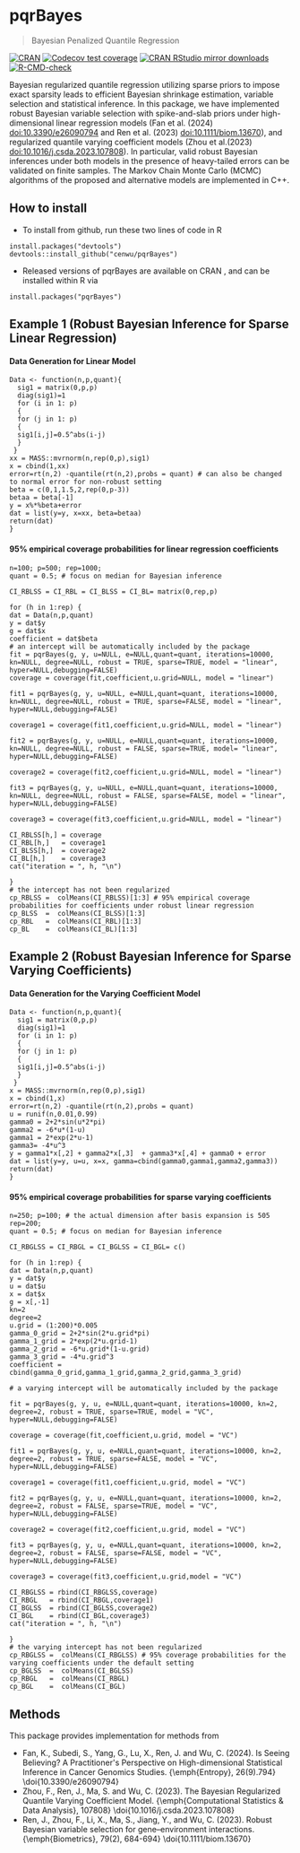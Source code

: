 
<!-- README.md is generated from README.Rmd. Please edit that file -->

# pqrBayes

> Bayesian Penalized Quantile Regression

<!-- badges: start -->

[![CRAN](https://www.r-pkg.org/badges/version/pqrBayes)](https://cran.r-project.org/package=pqrBayes)
[![Codecov test
coverage](https://codecov.io/gh/cenwu/pqrBayes/branch/master/graph/badge.svg)](https://app.codecov.io/gh/cenwu/pqrBayes?branch=master)
[![CRAN RStudio mirror
downloads](https://cranlogs.r-pkg.org/badges/pqrBayes)](https://www.r-pkg.org:443/pkg/pqrBayes)
[![R-CMD-check](https://github.com/cenwu/pqrBayes/actions/workflows/R-CMD-check.yaml/badge.svg)](https://github.com/cenwu/pqrBayes/actions/workflows/R-CMD-check.yaml)
<!-- badges: end -->


Bayesian regularized quantile regression utilizing sparse priors to 
    impose exact sparsity leads to efficient Bayesian shrinkage estimation, variable 
    selection and statistical inference. In this package, we have implemented robust
    Bayesian variable selection with spike-and-slab priors under high-dimensional
    linear regression models (Fan et al. (2024) <doi:10.3390/e26090794> and 
    Ren et al. (2023) <doi:10.1111/biom.13670>), and regularized quantile varying
    coefficient models (Zhou et al.(2023) <doi:10.1016/j.csda.2023.107808>). In particular, 
    valid robust Bayesian inferences under both models in the presence of heavy-tailed errors
    can be validated on finite samples. The Markov Chain Monte Carlo (MCMC) algorithms 
    of the proposed and alternative models are implemented in C++.   

## How to install

 - To install from github, run these two lines of code in R

<!-- end list -->

    install.packages("devtools")
    devtools::install_github("cenwu/pqrBayes")

- Released versions of pqrBayes are available on CRAN
    <!-- [(link)](https://cran.r-project.org/package=pqrBayes) --> ,
    and can be installed within R via

<!-- end list -->

    install.packages("pqrBayes")

## Example 1 (Robust Bayesian Inference for Sparse Linear Regression)

#### Data Generation for Linear Model 

    Data <- function(n,p,quant){
      sig1 = matrix(0,p,p)
      diag(sig1)=1
      for (i in 1: p)
      {
      for (j in 1: p)
      {
      sig1[i,j]=0.5^abs(i-j)
      }
     }
    xx = MASS::mvrnorm(n,rep(0,p),sig1)
    x = cbind(1,xx)
    error=rt(n,2) -quantile(rt(n,2),probs = quant) # can also be changed to normal error for non-robust setting
    beta = c(0,1,1.5,2,rep(0,p-3))
    betaa = beta[-1]
    y = x%*%beta+error
    dat = list(y=y, x=xx, beta=betaa)
    return(dat)
    }
#### 95% empirical coverage probabilities for linear regression coefficients

    n=100; p=500; rep=1000;
    quant = 0.5; # focus on median for Bayesian inference

    CI_RBLSS = CI_RBL = CI_BLSS = CI_BL= matrix(0,rep,p)

    for (h in 1:rep) {
    dat = Data(n,p,quant)
    y = dat$y
    g = dat$x
    coefficient = dat$beta
    # an intercept will be automatically included by the package
    fit = pqrBayes(g, y, u=NULL, e=NULL,quant=quant, iterations=10000, kn=NULL, degree=NULL, robust = TRUE, sparse=TRUE, model = "linear", hyper=NULL,debugging=FALSE)
    coverage = coverage(fit,coefficient,u.grid=NULL, model = "linear")

    fit1 = pqrBayes(g, y, u=NULL, e=NULL,quant=quant, iterations=10000, kn=NULL, degree=NULL, robust = TRUE, sparse=FALSE, model = "linear", hyper=NULL,debugging=FALSE)

    coverage1 = coverage(fit1,coefficient,u.grid=NULL, model = "linear")
  
    fit2 = pqrBayes(g, y, u=NULL, e=NULL,quant=quant, iterations=10000, kn=NULL, degree=NULL, robust = FALSE, sparse=TRUE, model= "linear", hyper=NULL,debugging=FALSE)
   
    coverage2 = coverage(fit2,coefficient,u.grid=NULL, model = "linear")
  
    fit3 = pqrBayes(g, y, u=NULL, e=NULL,quant=quant, iterations=10000, kn=NULL, degree=NULL, robust = FALSE, sparse=FALSE, model = "linear", hyper=NULL,debugging=FALSE)
    
    coverage3 = coverage(fit3,coefficient,u.grid=NULL, model = "linear")
  
    CI_RBLSS[h,] = coverage
    CI_RBL[h,]   = coverage1
    CI_BLSS[h,]  = coverage2
    CI_BL[h,]    = coverage3
    cat("iteration = ", h, "\n")
    
    }
    # the intercept has not been regularized
    cp_RBLSS =  colMeans(CI_RBLSS)[1:3] # 95% empirical coverage probabilities for coefficients under robust linear regression
    cp_BLSS  =  colMeans(CI_BLSS)[1:3]
    cp_RBL   =  colMeans(CI_RBL)[1:3]
    cp_BL    =  colMeans(CI_BL)[1:3]

## Example 2 (Robust Bayesian Inference for Sparse Varying Coefficients)
#### Data Generation for the Varying Coefficient Model 

    Data <- function(n,p,quant){
      sig1 = matrix(0,p,p)
      diag(sig1)=1
      for (i in 1: p)
      {
      for (j in 1: p)
      {
      sig1[i,j]=0.5^abs(i-j)
      }
     }
    x = MASS::mvrnorm(n,rep(0,p),sig1)
    x = cbind(1,x)
    error=rt(n,2) -quantile(rt(n,2),probs = quant)
    u = runif(n,0.01,0.99)
    gamma0 = 2+2*sin(u*2*pi)
    gamma2 = -6*u*(1-u)
    gamma1 = 2*exp(2*u-1)
    gamma3= -4*u^3
    y = gamma1*x[,2] + gamma2*x[,3]  + gamma3*x[,4] + gamma0 + error
    dat = list(y=y, u=u, x=x, gamma=cbind(gamma0,gamma1,gamma2,gamma3))
    return(dat)
    }
#### 95% empirical coverage probabilities for sparse varying coefficients

    n=250; p=100; # the actual dimension after basis expansion is 505
    rep=200;
    quant = 0.5; # focus on median for Bayesian inference

    CI_RBGLSS = CI_RBGL = CI_BGLSS = CI_BGL= c()

    for (h in 1:rep) {
    dat = Data(n,p,quant)
    y = dat$y
    u = dat$u
    x = dat$x
    g = x[,-1]
    kn=2
    degree=2
    u.grid = (1:200)*0.005
    gamma_0_grid = 2+2*sin(2*u.grid*pi)
    gamma_1_grid = 2*exp(2*u.grid-1)
    gamma_2_grid = -6*u.grid*(1-u.grid)
    gamma_3_grid = -4*u.grid^3
    coefficient = cbind(gamma_0_grid,gamma_1_grid,gamma_2_grid,gamma_3_grid)

    # a varying intercept will be automatically included by the package

    fit = pqrBayes(g, y, u, e=NULL,quant=quant, iterations=10000, kn=2, degree=2, robust = TRUE, sparse=TRUE, model = "VC", hyper=NULL,debugging=FALSE)
    
    coverage = coverage(fit,coefficient,u.grid, model = "VC")

    fit1 = pqrBayes(g, y, u, e=NULL,quant=quant, iterations=10000, kn=2, degree=2, robust = TRUE, sparse=FALSE, model = "VC", hyper=NULL,debugging=FALSE)
    
    coverage1 = coverage(fit1,coefficient,u.grid, model = "VC")
  
    fit2 = pqrBayes(g, y, u, e=NULL,quant=quant, iterations=10000, kn=2, degree=2, robust = FALSE, sparse=TRUE, model = "VC", hyper=NULL,debugging=FALSE)
    
    coverage2 = coverage(fit2,coefficient,u.grid, model = "VC")
  
    fit3 = pqrBayes(g, y, u, e=NULL,quant=quant, iterations=10000, kn=2, degree=2, robust = FALSE, sparse=FALSE, model = "VC", hyper=NULL,debugging=FALSE)
   
    coverage3 = coverage(fit3,coefficient,u.grid,model = "VC")
  
    CI_RBGLSS = rbind(CI_RBGLSS,coverage)
    CI_RBGL   = rbind(CI_RBGL,coverage1)
    CI_BGLSS  = rbind(CI_BGLSS,coverage2)
    CI_BGL    = rbind(CI_BGL,coverage3)
    cat("iteration = ", h, "\n")
    
    }
    # the varying intercept has not been regularized
    cp_RBGLSS =  colMeans(CI_RBGLSS) # 95% coverage probabilities for the varying coefficients under the default setting
    cp_BGLSS  =  colMeans(CI_BGLSS)
    cp_RBGL   =  colMeans(CI_RBGL)
    cp_BGL    =  colMeans(CI_BGL)


## Methods

This package provides implementation for methods from
  
  - Fan, K., Subedi, S., Yang, G., Lu, X., Ren, J. and Wu, C. (2024). Is Seeing Believing? A Practitioner's Perspective on High-dimensional Statistical Inference in Cancer Genomics Studies. {\emph{Entropy}, 26(9).794} \doi{10.3390/e26090794}
  - Zhou, F., Ren, J., Ma, S. and Wu, C. (2023). The Bayesian Regularized Quantile Varying Coefficient Model.  {\emph{Computational Statistics & Data Analysis}, 107808} \doi{10.1016/j.csda.2023.107808}
  - Ren, J., Zhou, F., Li, X., Ma, S., Jiang, Y., and Wu, C. (2023). Robust Bayesian variable selection for gene–environment interactions. {\emph{Biometrics}, 79(2), 684-694} \doi{10.1111/biom.13670}
